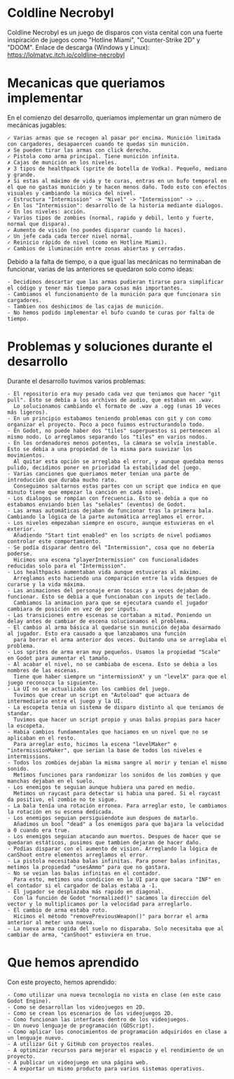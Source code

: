 # Coldline Necrobyl
Coldline Necrobyl es un juego de disparos con vista cenital con una fuerte inspiración de juegos como "Hotline Miami", "Counter-Strike 2D" y "DOOM". Enlace de descarga (Windows y Linux): https://lolmatyc.itch.io/coldline-necrobyl

# Mecanicas que queriamos implementar
En el comienzo del desarrollo, queriamos implementar un gran número de mecánicas jugables:

    ✓ Varias armas que se recogen al pasar por encima. Munición limitada con cargadores, desapaercen cuando te quedas sin munición.
    ✗ Se pueden tirar las armas con click derecho.
    ✓ Pistola como arma principal. Tiene munición infinita.
    ✗ Cajas de munición en los niveles.
    ✗ 3 tipos de healthpack (sprite de botella de Vodka). Pequeño, mediano y grande.
    ✗ Si estas al máximo de vida y te curas, entras en un bufo temporal en el que no gastas munición y te hacen menos daño. Todo esto con efectos visuales y cambiando la música del nivel.
    ✓ Estructura "Intermission" -> "Nivel" -> "Intermission" -> ...
    ✓ En los "Intermission": desarrollo de la historia mediante dialogos.
    ✓ En los niveles: acción.
    ✓ Varios tipos de zombies (normal, rapido y debil, lento y fuerte, normal que dispara).
    ✓ Aumento de visión (no puedes disparar cuando lo haces).
    ✓ Un jefe cada cada tercer nivel normal.
    ✓ Reinicio rápido de nivel (como en Hotline Miami).
    ✓ Cambios de iluminación entre zonas abiertas y cerradas.
    
Debido a la falta de tiempo, o a que igual las mecánicas no terminaban de funcionar, varias de las anteriores se quedaron solo como ideas:

    - Decidimos descartar que las armas pudieran tirarse para simplificar el código y tener más tiempo para cosas más importantes.
    - Cambiamos el funcionamiento de la munición para que funcionara sin cargadores.
    - Tambien nos deshicimos de las cajas de munición.
    - No hemos podido implementar el bufo cuando te curas por falta de tiempo.
    
# Problemas y soluciones durante el desarrollo
Durante el desarrollo tuvimos varios problemas:

    - El repositorio era muy pesado cada vez que teniamos que hacer "git pull". Esto se debía a los archivos de audio, que estaban en .wav. 
      Lo solucionamos cambiando el formato de .wav a .ogg (unas 10 veces más ligeros).
    - En un principio estabamos teniendo problemas con git y con como organizar el proyecto. Poco a poco fuimos estructurandolo todo.
    - En Godot, no puede haber dos "tiles" superpuestos si pertenecen al mismo nodo. Lo arreglamos separando los "tiles" en varios nodos.
    - En los ordenadores menos potentes, la cámara se volvía inestable. Esto se debia a una propiedad de la misma para suavizar los movimientos.
      Al quitar esta opción se arreglaba el error, y aunque quedaba menos pulido, decidimos poner en prioridad la estabilidad del juego.
    - Varias canciones que queriamos meter tenian una parte de introducción que duraba mucho rato.
      Conseguimos saltarnos estas partes con un script que indica en que minuto tiene que empezar la canción en cada nivel.
    - Los dialogos se rompían con frecuencia. Esto se debía a que no estabamos enviando bien las "señales" (eventos) de Godot.
    - Las armas automáticas dejaban de funcionar tras la primera bala. Cambiando la lógica de la parte automática arreglamos el error.
    - Los niveles empezaban siempre en oscuro, aunque estuvieras en el exterior.
      Añadiendo "Start tint enabled" en los scripts de nivel podiamos controlar este comportamiento.
    - Se podía disparar dentro del "Intermission", cosa que no debería poderse.
      Hicimos una escena "playerIntermission" con funcionalidades reducidas solo para el "Intermission".
    - Los healthpacks aumentaban vida aunque estuvieras al máximo.
      Arreglamos esto haciendo una comparación entre la vida despues de curarse y la vida máxima.
    - Las animaciones del personaje eran toscas y a veces dejaban de funcionar. Esto se debia a que funcionaban con inputs de teclado.
      Cambiamos la animacion para que se ejecutara cuando el jugador cambiara de posición en vez de por inputs.
    - Las transiciones entre escenas se cortaban a mitad. Poniendo un delay antes de cambiar de escena solucionamos el problema.
    - El cambio al arma básica al quedarse sin munición dejaba desarmado al jugador. Esto era causado a que lanzabamos una función
      para borrar el arma anterior dos veces. Quitando una se arreglaba el problema.
    - Los sprites de arma eran muy pequeños. Usamos la propiedad "Scale" en Godot para aumentar el tamaño.
    - Al acabar el nivel, no se cambiaba de escena. Esto se debia a los nombres de las escenas.
      Tiene que haber siempre un "intermissionX" y un "levelX" para que el juego reconozca la siguiente.
    - La UI no se actualizaba con los cambios del juego. 
      Tuvimos que crear un script en "Autoload" que actuara de intermediario entre el juego y la UI.
    - La escopeta tenia un sistema de disparo distinto al que teniamos de standar.
      Tuvimos que hacer un script propio y unas balas propias para hacer la escopeta.
    - Habia cambios fundamentales que haciamos en un nivel que no se aplicaban en el resto.
      Para arreglar esto, hicimos la escena "levelMaker" e "intermissionMaker", que serian la base de todos los niveles e intermissions.
    - Todos los zombies dejaban la misma sangre al morir y tenian el mismo sonido.
      Metimos funciones para randomizar los sonidos de los zombies y que manchas dejaban en el suelo.
    - Los enemigos te seguian aunque hubiera una pared en medio.
      Metimos un raycast para detectar si habia una pared. Si el raycast da positivo, el zombie no te sigue.
    - La bala tenía una rotación erronea. Para arreglar esto, le cambiamos la rotación en su escena dedicada.
    - Los enemigos seguian persiguiendote aun despues de matarlo.
      Añadimos un bool "dead" a los enemigos para que bajara la velocidad a 0 cuando era true.
    - Los enemigos seguian atacando aun muertos. Despues de hacer que se quedaran estáticos, pusimos que tambien dejaran de hacer daño.
    - Podias disparar con el aumento de vision. Arreglando la lógica de canShoot entre elementos arreglamos el error.
    - La pistola necesitaba balas infinitas. Para poner balas infinitas, metimos la propiedad "usesAmmo" para que no gastara.
    - No se veian las balas infinitas en el contador.
      Para esto, metimos una condicion en la UI para que sacara "INF" en el contador si el cargador de balas estaba a -1.
    - El jugador se desplazaba más rapido en diagonal. 
      Con la función de Godot "normalized()" sacamos la dirección del vector y lo multiplicamos por la velocidad para arreglarlo.
    - El cambio de arma estaba roto.
      Hicimos el método "removePreviousWeapon()" para borrar el arma anterior al meter una nueva.
    - La nueva arma cogida del suelo no disparaba. Solo necesitaba que al cambiar de arma, "canShoot" estuviera en true.

# Que hemos aprendido
Con este proyecto, hemos aprendido:

    - Como utilizar una nueva tecnología no vista en clase (en este caso Godot Engine).
    - Como se desarrollan los videojuegos en 2D.
    - Como se crean los escenarios de los videojuegos 2D.
    - Como funcionan las interfaces dentro de los videojuegos.
    - Un nuevo lenguaje de programación (GDScript).
    - Como aplicar los conocimientos de programación adquiridos en clase a un lenguaje nuevo.
    - A utilizar Git y GitHub con proyectos reales.
    - A optimizar recursos para mejorar el espacio y el rendimiento de un proyecto.
    - A publicar un videojuego en una página web.
    - A exportar un mismo producto para varios sistemas operativos.
      
